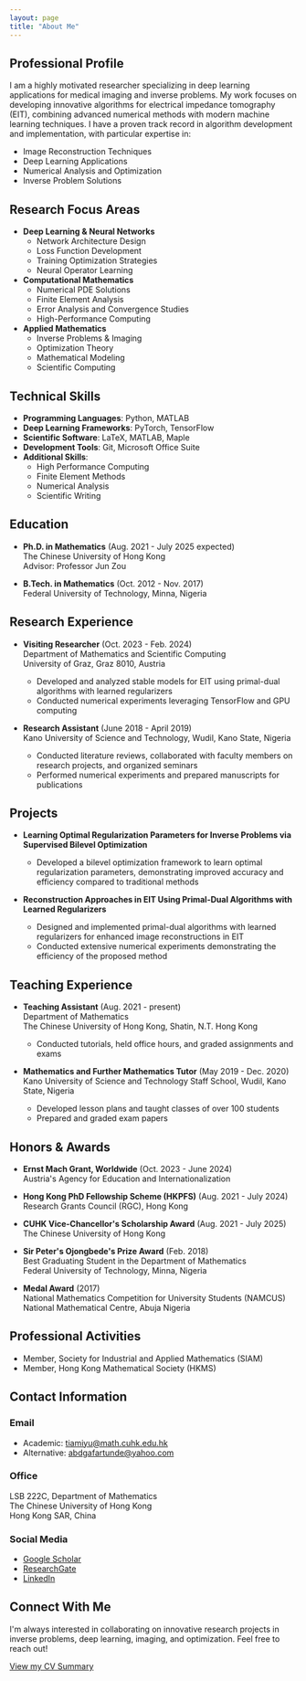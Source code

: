 ```yaml
---
layout: page
title: "About Me"
---
```


## Professional Profile
I am a highly motivated researcher specializing in deep learning applications for medical imaging and inverse problems. My work focuses on developing innovative algorithms for electrical impedance tomography (EIT), combining advanced numerical methods with modern machine learning techniques. I have a proven track record in algorithm development and implementation, with particular expertise in:
- Image Reconstruction Techniques
- Deep Learning Applications
- Numerical Analysis and Optimization
- Inverse Problem Solutions

## Research Focus Areas
- **Deep Learning & Neural Networks**
  - Network Architecture Design
  - Loss Function Development
  - Training Optimization Strategies
  - Neural Operator Learning
- **Computational Mathematics**
  - Numerical PDE Solutions
  - Finite Element Analysis
  - Error Analysis and Convergence Studies
  - High-Performance Computing
- **Applied Mathematics**
  - Inverse Problems & Imaging
  - Optimization Theory
  - Mathematical Modeling
  - Scientific Computing

## Technical Skills
- **Programming Languages**: Python, MATLAB
- **Deep Learning Frameworks**: PyTorch, TensorFlow
- **Scientific Software**: LaTeX, MATLAB, Maple
- **Development Tools**: Git, Microsoft Office Suite
- **Additional Skills**: 
  - High Performance Computing
  - Finite Element Methods
  - Numerical Analysis
  - Scientific Writing

## Education
- **Ph.D. in Mathematics** (Aug. 2021 - July 2025 expected)  
  The Chinese University of Hong Kong  
  Advisor: Professor Jun Zou  

- **B.Tech. in Mathematics** (Oct. 2012 - Nov. 2017)  
  Federal University of Technology, Minna, Nigeria  

## Research Experience
- **Visiting Researcher** (Oct. 2023 - Feb. 2024)  
  Department of Mathematics and Scientific Computing  
  University of Graz, Graz 8010, Austria  
  - Developed and analyzed stable models for EIT using primal-dual algorithms with learned regularizers
  - Conducted numerical experiments leveraging TensorFlow and GPU computing

- **Research Assistant** (June 2018 - April 2019)  
  Kano University of Science and Technology, Wudil, Kano State, Nigeria  
  - Conducted literature reviews, collaborated with faculty members on research projects, and organized seminars
  - Performed numerical experiments and prepared manuscripts for publications

## Projects
- **Learning Optimal Regularization Parameters for Inverse Problems via Supervised Bilevel Optimization**
  - Developed a bilevel optimization framework to learn optimal regularization parameters, demonstrating improved accuracy and efficiency compared to traditional methods

- **Reconstruction Approaches in EIT Using Primal-Dual Algorithms with Learned Regularizers**
  - Designed and implemented primal-dual algorithms with learned regularizers for enhanced image reconstructions in EIT
  - Conducted extensive numerical experiments demonstrating the efficiency of the proposed method

## Teaching Experience
- **Teaching Assistant** (Aug. 2021 - present)  
  Department of Mathematics  
  The Chinese University of Hong Kong, Shatin, N.T. Hong Kong  
  - Conducted tutorials, held office hours, and graded assignments and exams

- **Mathematics and Further Mathematics Tutor** (May 2019 - Dec. 2020)  
  Kano University of Science and Technology Staff School, Wudil, Kano State, Nigeria  
  - Developed lesson plans and taught classes of over 100 students
  - Prepared and graded exam papers

## Honors & Awards
- **Ernst Mach Grant, Worldwide** (Oct. 2023 - June 2024)  
  Austria's Agency for Education and Internationalization

- **Hong Kong PhD Fellowship Scheme (HKPFS)** (Aug. 2021 - July 2024)  
  Research Grants Council (RGC), Hong Kong

- **CUHK Vice-Chancellor's Scholarship Award** (Aug. 2021 - July 2025)  
  The Chinese University of Hong Kong

- **Sir Peter's Ojongbede's Prize Award** (Feb. 2018)  
  Best Graduating Student in the Department of Mathematics  
  Federal University of Technology, Minna, Nigeria

- **Medal Award** (2017)  
  National Mathematics Competition for University Students (NAMCUS)  
  National Mathematical Centre, Abuja Nigeria

## Professional Activities
- Member, Society for Industrial and Applied Mathematics (SIAM)
- Member, Hong Kong Mathematical Society (HKMS)

## Contact Information
### Email
- Academic: tiamiyu@math.cuhk.edu.hk
- Alternative: abdgafartunde@yahoo.com

### Office
LSB 222C, Department of Mathematics  
The Chinese University of Hong Kong  
Hong Kong SAR, China

### Social Media
- [Google Scholar](https://scholar.google.com/citations?user=oZ3egAIAAAAJ&hl=en)
- [ResearchGate](https://www.researchgate.net/profile/Abdgafar-Tiamiyu)
- [LinkedIn](https://www.linkedin.com/in/abdgafartunde/)

## Connect With Me
I'm always interested in collaborating on innovative research projects in inverse problems, deep learning, imaging, and optimization. Feel free to reach out!

[View my CV Summary](/cv-summary)
